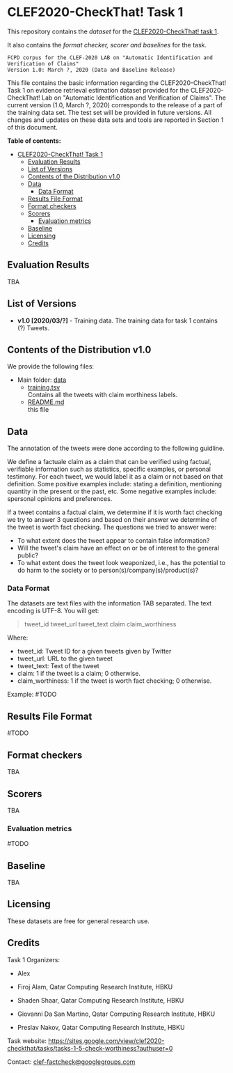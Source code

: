 # CLEF2020-CheckThat! Task 1

This repository contains the _dataset_ for the [CLEF2020-CheckThat! task 1](https://sites.google.com/view/clef2020-checkthat/tasks/tasks-1-5-check-worthiness?authuser=0).

It also contains the _format checker, scorer and baselines_ for the task.

````
FCPD corpus for the CLEF-2020 LAB on "Automatic Identification and Verification of Claims"
Version 1.0: March ?, 2020 (Data and Baseline Release)
````

This file contains the basic information regarding the CLEF2020-CheckThat! Task 1
on evidence retrieval estimation dataset provided for the CLEF2020-CheckThat! Lab
on "Automatic Identification and Verification of Claims".
The current version (1.0, March ?, 2020) corresponds to the release of a
part of the training data set.
The test set will be provided in future versions.
All changes and updates on these data sets and tools are reported in Section 1 of this document.

__Table of contents:__

- [CLEF2020-CheckThat! Task 1](#clef2020-checkthat-task-1)
  - [Evaluation Results](#evaluation-results)
  - [List of Versions](#list-of-versions)
  - [Contents of the Distribution v1.0](#contents-of-the-distribution-v10)
  - [Data](#data)
    - [Data Format](#data-format)
  - [Results File Format](#results-file-format)
  - [Format checkers](#format-checkers)
  - [Scorers](#scorers)
    - [Evaluation metrics](#evaluation-metrics)
  - [Baseline](#baseline)
  - [Licensing](#licensing)
  - [Credits](#credits)

## Evaluation Results

TBA

## List of Versions

* __v1.0 [2020/03/?]__ - Training data. The training data for task 1 contains (?) Tweets.

## Contents of the Distribution v1.0

We provide the following files:

* Main folder: [data](data)
  * [training.tsv](data/training.tsv) <br/>
  Contains all the tweets with claim worthiness labels.
  * [README.md](README.md) <br/>
    this file


## Data

The annotation of the tweets were done according to the following guidline. 

We define a factuale claim as a claim that can be verified using factual, verifiable information such as statistics, specific examples, or personal testimony. For each tweet, we would label it as a claim or not based on that definition.
Some positive examples include: stating a definition, mentioning quantity in the present or the past, etc.
Some negative examples include: spersonal opinions and preferences.

If a tweet contains a factual claim, we determine if it is worth fact checking we try to answer 3 questions and based on their answer we determine of the tweet is worth fact checking. The questions we tried to answer were:
* To what extent does the tweet appear to contain false information? 
* Will the tweet's claim have an effect on or be of interest to the general public?
* To what extent does the tweet look weaponized, i.e., has the potential to do harm to the society or to person(s)/company(s)/product(s)?


### Data Format

The datasets are text files with the information TAB separated. The text encoding is UTF-8. You will get:

> tweet_id <TAB> tweet_url <TAB> tweet_text <TAB> claim <TAB> claim_worthiness

Where: <br>
* tweet_id: Tweet ID for a given tweets given by Twitter <br/>
* tweet_url: URL to the given tweet <br/>
* tweet_text: Text of the tweet <br/>
* claim: 1 if the tweet is a claim; 0 otherwise. <br/>
* claim_worthiness: 1 if the tweet is worth fact checking; 0 otherwise. <br/>

Example:
#TODO

## Results File Format

#TODO

## Format checkers

TBA

## Scorers

TBA

### Evaluation metrics

#TODO

## Baseline

TBA

## Licensing

  These datasets are free for general research use.

## Credits

Task 1 Organizers:

* Alex <br/>

* Firoj Alam, Qatar Computing Research Institute, HBKU <br/>

* Shaden Shaar, Qatar Computing Research Institute, HBKU <br/>

* Giovanni Da San Martino, Qatar Computing Research Institute, HBKU <br/>

* Preslav Nakov, Qatar Computing Research Institute, HBKU <br/>

Task website: https://sites.google.com/view/clef2020-checkthat/tasks/tasks-1-5-check-worthiness?authuser=0

Contact:   clef-factcheck@googlegroups.com

